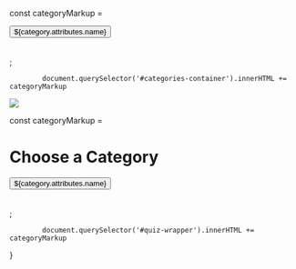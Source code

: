 const categoryMarkup =  
            <div class="categories"> 
                <button> ${category.attributes.name} </button>
            </div>
            <br> </br>;

            document.querySelector('#categories-container').innerHTML += categoryMarkup 

<img src ="https://www.salidalibrary.org/wp-content/uploads/2018/12/trivia.png">


const categoryMarkup =  
            <div data-id="${category.id}">
                <h1> Choose a Category </h1> 
                <button> ${category.attributes.name} </button>
            </div>
            <br> </br>;

            document.querySelector('#quiz-wrapper').innerHTML += categoryMarkup 
}
  